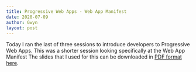 ```yaml
---
title: Progressive Web Apps - Web App Manifest
date: 2020-07-09
author: Gwyn
layout: post
---
```


Today I ran the last of three sessions to introduce developers to Progressive Web Apps. This was a shorter session looking specifically at the Web App Manifest
The slides that I used for this can be downloaded in [PDF format here](/content/progressive_web_apps_part_3_manifest.pdf).